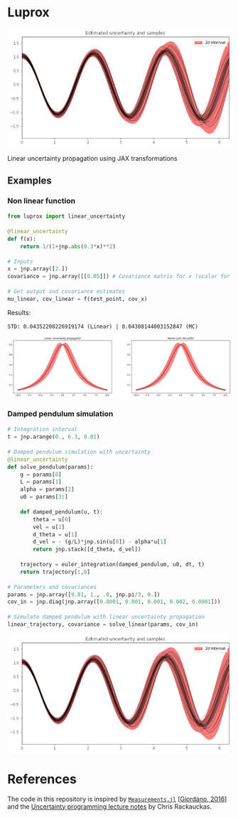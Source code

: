 # Luprox

<div align="center">
<img src="https://github.com/astanziola/luprox/blob/main/docs/example_pendulum.jpg" alt="luprox"></img>
</div>

Linear uncertainty propagation using JAX transformations 

## Examples


### Non linear function

```python
from luprox import linear_uncertainty

@linear_uncertainty
def f(x):
    return 1/(1+jnp.abs(0.3*x)**2)

# Inputs
x = jnp.array([2.])
covariance = jnp.array([[0.05]]) # Covariance matrix for x (scalar for 1D random variables)

# Get output and covariance estimates
mu_linear, cov_linear = f(test_point, cov_x)
```

Results:
```
STD: 0.04352208226919174 (Linear) | 0.04308144003152847 (MC)
```
![Example on a function](docs/example_function.jpg)

### Damped pendulum simulation
```python
# Integration interval
t = jnp.arange(0., 6.3, 0.01)

# Damped pendulum simulation with uncertainty
@linear_uncertainty
def solve_pendulum(params):
    g = params[0]
    L = params[1]
    alpha = params[2]
    u0 = params[3:]
    
    def damped_pendulum(u, t):
        theta = u[0]
        vel = u[1]
        d_theta = u[1]
        d_vel = - (g/L)*jnp.sin(u[0]) - alpha*u[1]
        return jnp.stack([d_theta, d_vel])
    
    trajectory = euler_integration(damped_pendulum, u0, dt, t)
    return trajectory[:,0]

# Parameters and covariances
params = jnp.array([9.81, 1., .0, jnp.pi/3, 0.])
cov_in = jnp.diag(jnp.array([0.0001, 0.001, 0.001, 0.002, 0.0001]))

# Simulate damped pendulum with linear uncertainty propagation
linear_trajectory, covariance = solve_linear(params, cov_in) 
```

![Example of uncertainty propagation on a damped pendulum simulation](docs/example_pendulum.jpg)

# References
The code in this repository is inspired by [`Measurements.jl`](https://github.com/JuliaPhysics/Measurements.jl) [[Giordano, 2016](https://arxiv.org/abs/1610.08716)] and the [Uncertainty programming lecture notes](https://mitmath.github.io/18337/lecture19/uncertainty_programming) by Chris Rackauckas.